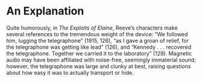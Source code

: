 # An Explanation 

Quite humorously, in <i>The Exploits of Elaine</i>, Reeve’s characters make several references to the tremendous weight of the device: “We followed him, lugging the telegraphone” (1915, 126), “as I gave a groan of relief, for the telegraphone was getting like lead” (126), and “Kennedy . . . recovered the telegraphone. Together we carried it to the laboratory” (129). Magnetic audio may have been affiliated with noise-free, seemingly immaterial sound; however, the telegraphone was large and clunky at best, raising questions about how easy it was to actually transport or hide.